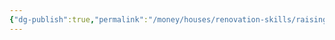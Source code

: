 ```yaml
---
{"dg-publish":true,"permalink":"/money/houses/renovation-skills/raising-a-sunken-floor/","tags":["oakmore"],"created":"","updated":""}
---
```

